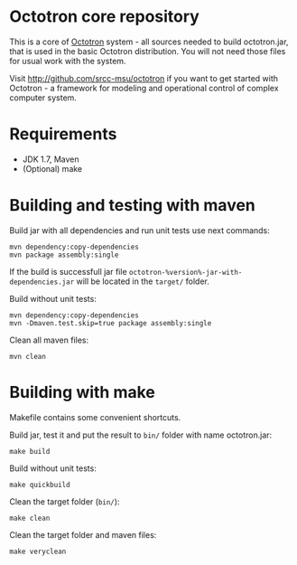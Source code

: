 Octotron core repository
========

This is a core of [Octotron](http://github.com/srcc-msu/octotron) system - all sources needed to build octotron.jar, that is used in the basic Octotron distribution. You will not need those files for usual work with the system.

Visit http://github.com/srcc-msu/octotron if you want to get started with Octotron - a framework for modeling and operational control of complex computer system.

Requirements
========

* JDK 1.7, Maven
* (Optional) make

Building and testing with maven
========

Build jar with all dependencies and run unit tests use next commands:

	mvn dependency:copy-dependencies
	mvn package assembly:single

If the build is successfull jar file `octotron-%version%-jar-with-dependencies.jar` will be located in the `target/` folder.

Build without unit tests:

	mvn dependency:copy-dependencies
	mvn -Dmaven.test.skip=true package assembly:single

Clean all maven files:

    mvn clean

Building with make
========

Makefile contains some convenient shortcuts.

Build jar, test it and put the result to `bin/` folder with name octotron.jar:

    make build

Build without unit tests:

    make quickbuild

Clean the target folder (`bin/`):

    make clean

Clean the target folder and maven files:

    make veryclean
